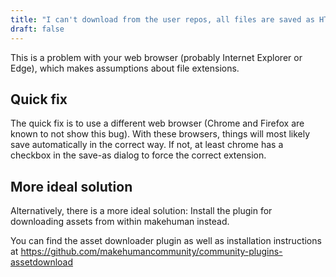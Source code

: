 ```yaml
---
title: "I can't download from the user repos, all files are saved as HTML"
draft: false
---
```


This is a problem with your web browser (probably Internet Explorer or Edge), which makes assumptions about file extensions. 

## Quick fix

The quick fix is to use a different web browser (Chrome and  Firefox are known to not show this bug). With these browsers, things will most likely save automatically in the correct way. If not, at least chrome has a checkbox in the save-as dialog to force the correct extension.

## More ideal solution

Alternatively, there is a more ideal solution: Install the plugin for downloading assets from within makehuman instead. 

You can find the asset downloader plugin as well as installation instructions at https://github.com/makehumancommunity/community-plugins-assetdownload